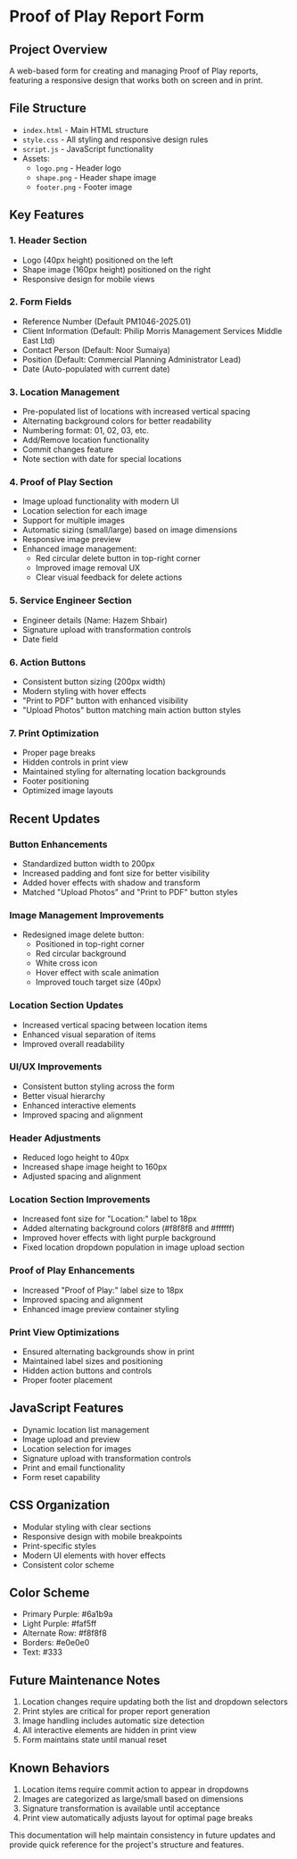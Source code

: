 # Proof of Play Report Form

## Project Overview
A web-based form for creating and managing Proof of Play reports, featuring a responsive design that works both on screen and in print.

## File Structure
- `index.html` - Main HTML structure
- `style.css` - All styling and responsive design rules
- `script.js` - JavaScript functionality
- Assets:
  - `logo.png` - Header logo
  - `shape.png` - Header shape image
  - `footer.png` - Footer image

## Key Features

### 1. Header Section
- Logo (40px height) positioned on the left
- Shape image (160px height) positioned on the right
- Responsive design for mobile views

### 2. Form Fields
- Reference Number (Default PM1046-2025.01)
- Client Information (Default: Philip Morris Management Services Middle East Ltd)
- Contact Person (Default: Noor Sumaiya)
- Position (Default: Commercial Planning Administrator Lead)
- Date (Auto-populated with current date)

### 3. Location Management
- Pre-populated list of locations with increased vertical spacing
- Alternating background colors for better readability
- Numbering format: 01, 02, 03, etc.
- Add/Remove location functionality
- Commit changes feature
- Note section with date for special locations

### 4. Proof of Play Section
- Image upload functionality with modern UI
- Location selection for each image
- Support for multiple images
- Automatic sizing (small/large) based on image dimensions
- Responsive image preview
- Enhanced image management:
  - Red circular delete button in top-right corner
  - Improved image removal UX
  - Clear visual feedback for delete actions

### 5. Service Engineer Section
- Engineer details (Name: Hazem Shbair)
- Signature upload with transformation controls
- Date field

### 6. Action Buttons
- Consistent button sizing (200px width)
- Modern styling with hover effects
- "Print to PDF" button with enhanced visibility
- "Upload Photos" button matching main action button styles

### 7. Print Optimization
- Proper page breaks
- Hidden controls in print view
- Maintained styling for alternating location backgrounds
- Footer positioning
- Optimized image layouts

## Recent Updates

### Button Enhancements
- Standardized button width to 200px
- Increased padding and font size for better visibility
- Added hover effects with shadow and transform
- Matched "Upload Photos" and "Print to PDF" button styles

### Image Management Improvements
- Redesigned image delete button:
  - Positioned in top-right corner
  - Red circular background
  - White cross icon
  - Hover effect with scale animation
  - Improved touch target size (40px)

### Location Section Updates
- Increased vertical spacing between location items
- Enhanced visual separation of items
- Improved overall readability

### UI/UX Improvements
- Consistent button styling across the form
- Better visual hierarchy
- Enhanced interactive elements
- Improved spacing and alignment

### Header Adjustments
- Reduced logo height to 40px
- Increased shape image height to 160px
- Adjusted spacing and alignment

### Location Section Improvements
- Increased font size for "Location:" label to 18px
- Added alternating background colors (#f8f8f8 and #ffffff)
- Improved hover effects with light purple background
- Fixed location dropdown population in image upload section

### Proof of Play Enhancements
- Increased "Proof of Play:" label size to 18px
- Improved spacing and alignment
- Enhanced image preview container styling

### Print View Optimizations
- Ensured alternating backgrounds show in print
- Maintained label sizes and positioning
- Hidden action buttons and controls
- Proper footer placement

## JavaScript Features
- Dynamic location list management
- Image upload and preview
- Location selection for images
- Signature upload with transformation controls
- Print and email functionality
- Form reset capability

## CSS Organization
- Modular styling with clear sections
- Responsive design with mobile breakpoints
- Print-specific styles
- Modern UI elements with hover effects
- Consistent color scheme

## Color Scheme
- Primary Purple: #6a1b9a
- Light Purple: #faf5ff
- Alternate Row: #f8f8f8
- Borders: #e0e0e0
- Text: #333

## Future Maintenance Notes
1. Location changes require updating both the list and dropdown selectors
2. Print styles are critical for proper report generation
3. Image handling includes automatic size detection
4. All interactive elements are hidden in print view
5. Form maintains state until manual reset

## Known Behaviors
1. Location items require commit action to appear in dropdowns
2. Images are categorized as large/small based on dimensions
3. Signature transformation is available until acceptance
4. Print view automatically adjusts layout for optimal page breaks

This documentation will help maintain consistency in future updates and provide quick reference for the project's structure and features. 